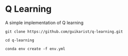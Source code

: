 # Q Learning
A simple implementation of Q learning

```shell
git clone https://github.com/guikarist/q-learning.git

cd q-learning

conda env create -f env.yml
```
